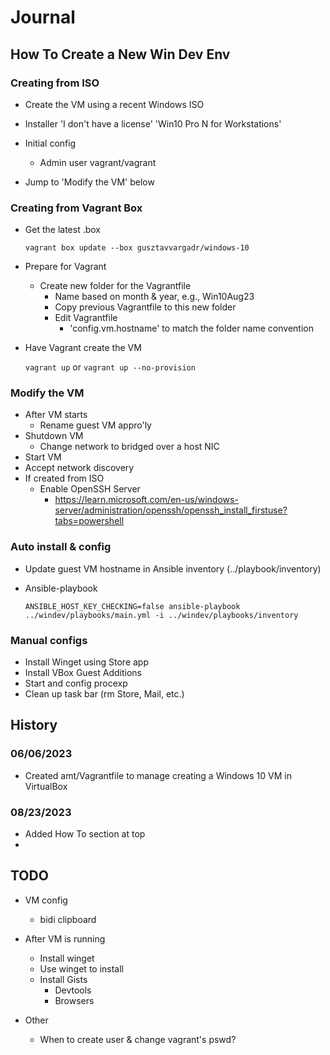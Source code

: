 # Journal

## How To Create a New Win Dev Env

### Creating from ISO

- Create the VM using a recent Windows ISO
- Installer
  'I don't have a license'
  'Win10 Pro N for Workstations'
- Initial config
  - Admin user vagrant/vagrant

- Jump to 'Modify the VM' below

### Creating from Vagrant Box
- Get the latest .box
 
  `vagrant box update --box gusztavvargadr/windows-10`

- Prepare for Vagrant
  - Create new folder for the Vagrantfile
    - Name based on month & year, e.g., Win10Aug23
    - Copy previous Vagrantfile to this new folder
    - Edit Vagrantfile
      - 'config.vm.hostname' to match the folder name convention
- Have Vagrant create the VM
  
  `vagrant up` or `vagrant up --no-provision`

### Modify the VM

- After VM starts
  - Rename guest VM appro'ly
- Shutdown VM
  - Change network to bridged over a host NIC
- Start VM
- Accept network discovery
- If created from ISO
  - Enable OpenSSH Server
    - https://learn.microsoft.com/en-us/windows-server/administration/openssh/openssh_install_firstuse?tabs=powershell

### Auto install & config

- Update guest VM hostname in Ansible inventory (../playbook/inventory)
- Ansible-playbook

  `ANSIBLE_HOST_KEY_CHECKING=false ansible-playbook ../windev/playbooks/main.yml -i ../windev/playbooks/inventory`

### Manual configs

- Install Winget using Store app
- Install VBox Guest Additions
- Start and config procexp
- Clean up task bar (rm Store, Mail, etc.)

## History

### 06/06/2023

- Created amt/Vagrantfile to manage creating a Windows 10 VM in VirtualBox

### 08/23/2023

- Added How To section at top
- 

## TODO
- VM config
  - bidi clipboard
- After VM is running
  - Install winget
  - Use winget to install
  - Install Gists
    - Devtools
    - Browsers


- Other
  - When to create user & change vagrant's pswd?